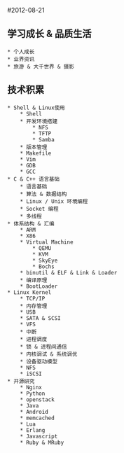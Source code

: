 #2012-08-21
## 学习成长 & 品质生活
    * 个人成长
    * 业界资讯
    * 旅游 & 大千世界 & 摄影
## 技术积累
    * Shell & Linux使用
        * Shell
        * 开发环境搭建
            * NFS
            * TFTP
            * Samba
        * 版本管理
        * Makefile
        * Vim
        * GDB
        * GCC
    * C & C++ 语言基础
        * 语言基础
        * 算法 & 数据结构
        * Linux / Unix 环境编程
        * Socket 编程
        * 多线程
    * 体系结构 & 汇编
        * ARM
        * X86
        * Virtual Machine
            * QEMU
            * KVM
            * SkyEye
            * Bochs
        * binutil & ELF & Link & Loader
        * 编译原理
        * BootLoader
    * Linux Kernel
        * TCP/IP
        * 内存管理
        * USB
        * SATA & SCSI
        * VFS
        * 中断
        * 进程调度
        * 锁 & 进程间通信
        * 内核调试 & 系统调优
        * 设备驱动模型
        * NFS
        * iSCSI
    * 开源研究
        * Nginx
        * Python
        * openstack
        * Java
        * Android
        * memcached
        * Lua
        * Erlang
        * Javascript
        * Ruby & MRuby
